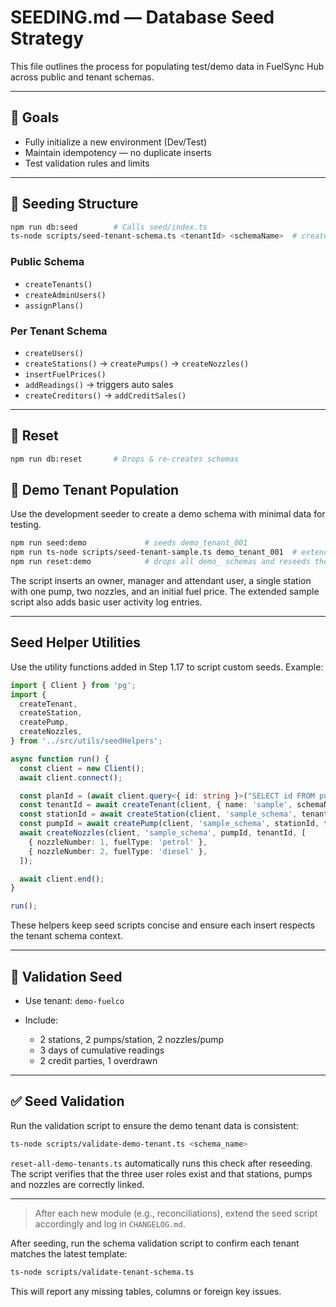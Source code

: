 # SEEDING.md — Database Seed Strategy

This file outlines the process for populating test/demo data in FuelSync Hub across public and tenant schemas.

---

## 🌱 Goals

* Fully initialize a new environment (Dev/Test)
* Maintain idempotency — no duplicate inserts
* Test validation rules and limits

---

## 🧩 Seeding Structure

```bash
npm run db:seed        # Calls seed/index.ts
ts-node scripts/seed-tenant-schema.ts <tenantId> <schemaName>  # create tenant schema
```

### Public Schema

* `createTenants()`
* `createAdminUsers()`
* `assignPlans()`

### Per Tenant Schema

* `createUsers()`
* `createStations()` → `createPumps()` → `createNozzles()`
* `insertFuelPrices()`
* `addReadings()` → triggers auto sales
* `createCreditors()` → `addCreditSales()`

---

## 🔄 Reset

```bash
npm run db:reset       # Drops & re-creates schemas
```

## 🚀 Demo Tenant Population

Use the development seeder to create a demo schema with minimal data for testing.

```bash
npm run seed:demo             # seeds demo_tenant_001
npm run ts-node scripts/seed-tenant-sample.ts demo_tenant_001  # extended sample
npm run reset:demo            # drops all demo_ schemas and reseeds them
```

The script inserts an owner, manager and attendant user, a single station with
one pump, two nozzles, and an initial fuel price. The extended sample script also
adds basic user activity log entries.

---

## Seed Helper Utilities

Use the utility functions added in Step 1.17 to script custom seeds. Example:

```ts
import { Client } from 'pg';
import {
  createTenant,
  createStation,
  createPump,
  createNozzles,
} from '../src/utils/seedHelpers';

async function run() {
  const client = new Client();
  await client.connect();

  const planId = (await client.query<{ id: string }>("SELECT id FROM public.plans LIMIT 1")).rows[0].id;
  const tenantId = await createTenant(client, { name: 'sample', schemaName: 'sample_schema', planId });
  const stationId = await createStation(client, 'sample_schema', tenantId, { name: 'Station A' });
  const pumpId = await createPump(client, 'sample_schema', stationId, tenantId, { name: 'Pump 1' });
  await createNozzles(client, 'sample_schema', pumpId, tenantId, [
    { nozzleNumber: 1, fuelType: 'petrol' },
    { nozzleNumber: 2, fuelType: 'diesel' },
  ]);

  await client.end();
}

run();
```

These helpers keep seed scripts concise and ensure each insert respects the tenant schema context.

---

## 🧪 Validation Seed

* Use tenant: `demo-fuelco`
* Include:

  * 2 stations, 2 pumps/station, 2 nozzles/pump
  * 3 days of cumulative readings
  * 2 credit parties, 1 overdrawn

---


## ✅ Seed Validation

Run the validation script to ensure the demo tenant data is consistent:

```bash
ts-node scripts/validate-demo-tenant.ts <schema_name>
```

`reset-all-demo-tenants.ts` automatically runs this check after reseeding. The script
verifies that the three user roles exist and that stations, pumps and nozzles are correctly linked.

---

> After each new module (e.g., reconciliations), extend the seed script accordingly and log in `CHANGELOG.md`.

After seeding, run the schema validation script to confirm each tenant matches the latest template:

```bash
ts-node scripts/validate-tenant-schema.ts
```

This will report any missing tables, columns or foreign key issues.
